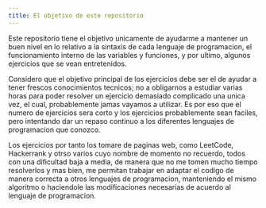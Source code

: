 ```yaml
---
title: El objetivo de este repositorio
---
```

Este repositorio tiene el objetivo unicamente de ayudarme a mantener un buen nivel en lo relativo a la sintaxis de cada lenguaje de programacion, el funcionamiento interno de las variables y funciones, y por ultimo, algunos ejercicios que se vean entretenidos.

Considero que el objetivo principal de los ejercicios debe ser el de ayudar a tener frescos conocimientos tecnicos; no a obligarnos a estudiar varias horas para poder resolver un ejercicio demasiado complicado una unica vez, el cual, probablemente jamas vayamos a utilizar. Es por eso que el numero de ejercicios sera corto y los ejercicios probablemente sean faciles, pero intentando dar un repaso continuo a los diferentes lenguajes de programacion que conozco.

Los ejercicios por tanto los tomare de paginas web, como LeetCode, Hackerrank y otrso varios cuyo nombre de momento no recuerdo, todos con una dificultad baja a media, de manera que no me tomen mucho tiempo resolverlos y mas bien, me permitan trabajar en adaptar el codigo de manera correcta a otros lenguajes de programacion, manteniendo el mismo algoritmo o haciendole las modificaciones necesarias de acuerdo al lenguaje de programacion.